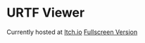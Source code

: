 ﻿# URTF Viewer

 Currently hosted at [Itch.io]([url](https://x3rt.itch.io/urtf-viewer)https://x3rt.itch.io/urtf-viewer)
 [Fullscreen Version]([url](https://itch.io/embed-upload/9029021?color=000000)https://itch.io/embed-upload/9029021?color=000000)
